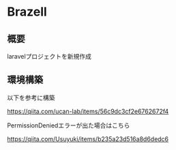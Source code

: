 # Brazell
## 概要
laravelプロジェクトを新規作成

## 環境構築
以下を参考に構築

https://qiita.com/ucan-lab/items/56c9dc3cf2e6762672f4

PermissionDeniedエラーが出た場合はこちら

https://qiita.com/Usuyuki/items/b235a23d516a8d6dedc6